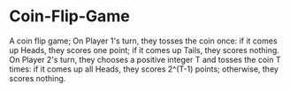# Coin-Flip-Game
A coin flip game; On Player 1's turn, they tosses the coin once: if it comes up Heads, they scores one point; if it comes up Tails, they scores nothing.
On Player 2's turn, they chooses a positive integer T and tosses the coin T times: if it comes up all Heads, they scores 2^(T-1) points; otherwise, they scores nothing.
